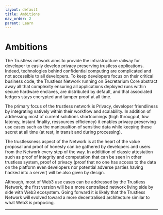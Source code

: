 ```yaml
---
layout: default
title: Ambitions
nav_order: 2
parent: Learn
---
```


# Ambitions

The Trustless network aims to provide the infrastructure railway for developer to easily develop privacy preserving trustless applications. Indeed, technologies behind confidential computing are complicated and not accessible to all developers. To keep developers focus on their critical business code, the Trustless Network running on Secretarium Core abstract away all that complexity ensuring all applications deployed runs within secure hardware enclaves, are distributed by default, and that associated ledgers stays encrypted and tamper proof at all time.

The primary focus of the trustless network is Privacy, developer friendliness by integrating natively within their workflow and scalability. In addition of addressing most of current solutions shortcomings (high througput, low latency, instant finality, ressources efficiency) it enables privacy preserving use cases such as the manipualtion of sensitive data while keeping these secret at all time (at rest, in transit and during processing).

The trustlessness aspect of the Network is at the heart of the value proposal and proof of honesty can be gathered by developers and users from the Network every step of the way. In additition of classic attestation such as proof of integrity and computation that can be seen in other trustless system, proof of privacy (proof that no one has access to the data on the platform even developers nor potential adverse parties having hacked into a server) will be also given by design.

Although, most of Web3 use cases can be addressed by the Trustless Network, the first version will be a more centralised network living side by side with Web3 ecosystem. Going forward it is likely that the Trustless Network will evolved toward a more decentralised architecture similar to what Web3 is proposing.

---

